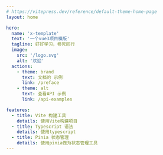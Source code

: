 ```yaml
---
# https://vitepress.dev/reference/default-theme-home-page
layout: home

hero:
  name: 'x-template'
  text: '一个vue3项目模版'
  tagline: 好好学习，卷死同行
  image:
    src: '/logo.svg'
    alt: '欢迎'
  actions:
    - theme: brand
      text: 文档的 示例
      link: /preface
    - theme: alt
      text: 查看API 示例
      link: /api-examples

features:
  - title: Vite 构建工具
    details: 使用Vite构建项目
  - title: Typescript 语法
    details: 使用typescript
  - title: Pinia 状态管理
    details: 使用pinia做为状态管理工具
---
```

